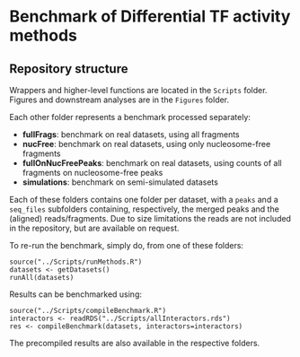 # Benchmark of Differential TF activity methods

## Repository structure

Wrappers and higher-level functions are located in the `Scripts` folder.
Figures and downstream analyses are in the `Figures` folder.

Each other folder represents a benchmark processed separately:

* **fullFrags**: benchmark on real datasets, using all fragments
* **nucFree**: benchmark on real datasets, using only nucleosome-free fragments
* **fullOnNucFreePeaks**: benchmark on real datasets, using counts of all fragments on nucleosome-free peaks
* **simulations**: benchmark on semi-simulated datasets

Each of these folders contains one folder per dataset, with a `peaks` and a `seq_files` subfolders 
containing, respectively, the merged peaks and the (aligned) reads/fragments.
Due to size limitations the reads are not included in the repository, but are available on request.

To re-run the benchmark, simply do, from one of these folders:

```
source("../Scripts/runMethods.R")
datasets <- getDatasets()
runAll(datasets)
```

Results can be benchmarked using:

```
source("../Scripts/compileBenchmark.R")
interactors <- readRDS("../Scripts/allInteractors.rds")
res <- compileBenchmark(datasets, interactors=interactors)
```

The precompiled results are also available in the respective folders.
